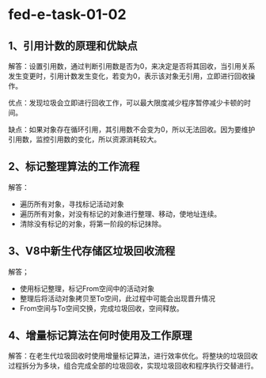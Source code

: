 # fed-e-task-01-02
## 1、引用计数的原理和优缺点

解答：设置引用数，通过判断引用数是否为0，来决定是否将其回收，当引用关系发生变更时，引用计数发生变化，若变为0，表示该对象无引用，立即进行回收操作。

优点：发现垃圾会立即进行回收工作，可以最大限度减少程序暂停减少卡顿的时间。

缺点：如果对象存在循环引用，其引用数不会变为0，所以无法回收。因为要维护引用数，监控引用数的变化，所以资源消耗较大。

## 2、标记整理算法的工作流程

解答：
- 遍历所有对象，寻找标记活动对象
- 遍历所有对象，对没有标记的对象进行整理、移动，使地址连续。
- 清除没有标记的对象，将第一阶段的标记抹除。

## 3、V8中新生代存储区垃圾回收流程

解答；
- 使用标记整理，标记From空间中的活动对象
- 整理后将活动对象拷贝至To空间，此过程中可能会出现晋升情况
- From空间与To空间交换，完成垃圾回收，空间释放。

## 4、增量标记算法在何时使用及工作原理

解答：在老生代垃圾回收时使用增量标记算法，进行效率优化。将整块的垃圾回收过程拆分为多块，组合完成全部的垃圾回收，实现垃圾回收和程序执行交替进行。
